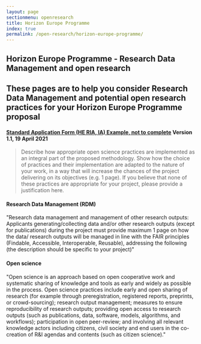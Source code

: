 ```yaml
---
layout: page
sectionmenu: openresearch
title: Horizon Europe Programme
index: true
permalink: /open-research/horizon-europe-programme/
---
```


## Horizon Europe Programme - Research Data Management and open research
## These pages are to help you consider Research Data Management and potential open research practices for your Horizon Europe Programme proposal
#### [Standard Application Form (HE RIA, IA) Example, not to complete](https://ec.europa.eu/info/funding-tenders/opportunities/docs/2021-2027/horizon/temp-form/af/af_he-ria-ia_en.pdf) Version 1.1, 19 April 2021
> Describe how appropriate open science practices are implemented as an integral part of the proposed methodology. Show how the choice of practices and their implementation are adapted to the nature of your work, in a way that will increase the chances of the project delivering on its objectives (e.g. 1 page). If you believe that none of these practices are appropriate for your project, please provide a justification here. 

#### Research Data Management (RDM)
"Research data management and management of other research outputs: Applicants generating/collecting data and/or other research outputs (except for publications) during the project must provide maximum 1 page on how the data/ research outputs will be managed in line with the FAIR principles (Findable, Accessible, Interoperable, Reusable), addressing the following (the description should be specific to your project)"
#### Open science
"Open science is an approach based on open cooperative work and systematic sharing of knowledge and tools as early and widely as possible in the process. Open science practices include early and open sharing of research (for example through preregistration, registered reports, preprints, or crowd-sourcing); research output management; measures to ensure reproducibility of research outputs; providing open access to research outputs (such as publications, data, software, models, algorithms, and workflows); participation in open peer-review; and involving all relevant knowledge actors including citizens, civil society and end users in the co-creation of R&I agendas and contents (such as citizen science)."
